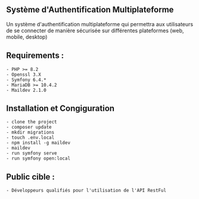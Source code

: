 ## Système d'Authentification Multiplateforme

Un système d'authentification multiplateforme qui permettra aux utilisateurs de se connecter de manière sécurisée sur différentes plateformes (web, mobile, desktop)

## Requirements : 
```
- PHP >= 8.2
- Openssl 3.X
- Symfony 6.4.*
- MariaDB >= 10.4.2
- Maildev 2.1.0 
```

## Installation et Congiguration
```
- clone the project
- composer update
- mkdir migrations
- touch .env.local
- npm install -g maildev
- maildev
- run symfony serve
- run symfony open:local
```

## Public cible :

    - Développeurs qualifiés pour l'utilisation de l'API RestFul